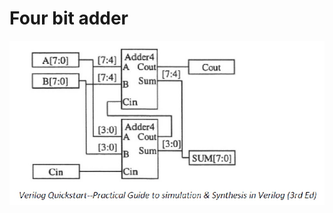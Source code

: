 # Four bit adder

<img src="../../Images/1.Adder_with_carry/3.Eight_bit_adder/1.Eight_bit_adder.jpg">
